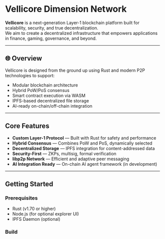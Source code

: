 # Vellicore Dimension Network

**Vellicore** is a next-generation Layer-1 blockchain platform built for scalability, security, and true decentralization.  
We aim to create a decentralized infrastructure that empowers applications in finance, gaming, governance, and beyond.

---

## 🌐 Overview

Vellicore is designed from the ground up using Rust and modern P2P technologies to support:

- Modular blockchain architecture  
- Hybrid PoW/PoS consensus  
- Smart contract execution via WASM  
- IPFS-based decentralized file storage  
- AI-ready on-chain/off-chain integration

---

## Core Features

- **Custom Layer-1 Protocol** — Built with Rust for safety and performance  
- **Hybrid Consensus** — Combines PoW and PoS, dynamically selected  
- **Decentralized Storage** — IPFS integration for content-addressed data  
- **Security-First** — ZKPs, multisig, formal verification  
- **libp2p Network** — Efficient and adaptive peer messaging  
- **AI Integration Ready** — On-chain AI agent framework (in development)

---

## Getting Started

### Prerequisites

- Rust (v1.70 or higher)  
- Node.js (for optional explorer UI)  
- IPFS Daemon (optional)

### Build

